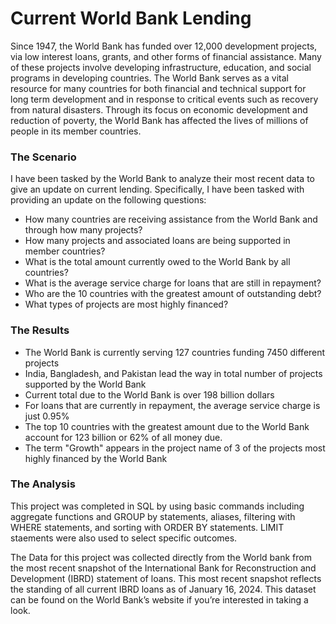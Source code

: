 # Current World Bank Lending

Since 1947, the World Bank has funded over 12,000 development projects, via low interest loans, grants, and other forms of financial assistance. Many of these projects involve developing infrastructure, education, and social programs in developing countries. The World Bank serves as a vital resource for many countries for both financial and technical support for long term development and in response to critical events such as recovery from natural disasters. Through its focus on economic development and reduction of poverty, the World Bank has affected the lives of millions of people in its member countries. 

### The Scenario

I have been tasked by the World Bank to analyze their most recent data to give an update on current lending. Specifically, I have been tasked with providing an update on the following questions:
 
- How many countries are receiving assistance from the World Bank and through how many projects?
- How many projects and associated loans are being supported in member countries? 
- What is the total amount currently owed to the World Bank by all countries?
- What is the average service charge for loans that are still in repayment?
- Who are the 10 countries with the greatest amount of outstanding debt?
- What types of projects are most highly financed?

### The Results

- The World Bank is currently serving 127 countries funding 7450 different projects
- India, Bangladesh, and Pakistan lead the way in total number of projects supported by the World Bank
- Current total due to the World Bank is over 198 billion dollars
- For loans that are currently in repayment, the average service charge is just 0.95%
- The top 10 countries with the greatest amount due to the World Bank account for 123 billion or 62% of all money due.
- The term "Growth" appears in the project name of 3 of the projects most highly financed by the World Bank

### The Analysis

This project was completed in SQL by using basic commands including aggregate functions and GROUP by statements, aliases, filtering with WHERE statements, and sorting with ORDER BY statements. LIMIT staements were also used to select specific outcomes.

The Data for this project was collected directly from the World bank from the most recent snapshot of the International Bank for Reconstruction and Development (IBRD) statement of loans. This most recent snapshot reflects the standing of all current IBRD loans as of January 16, 2024. This dataset can be found on the World Bank’s website if you’re interested in taking a look. 
